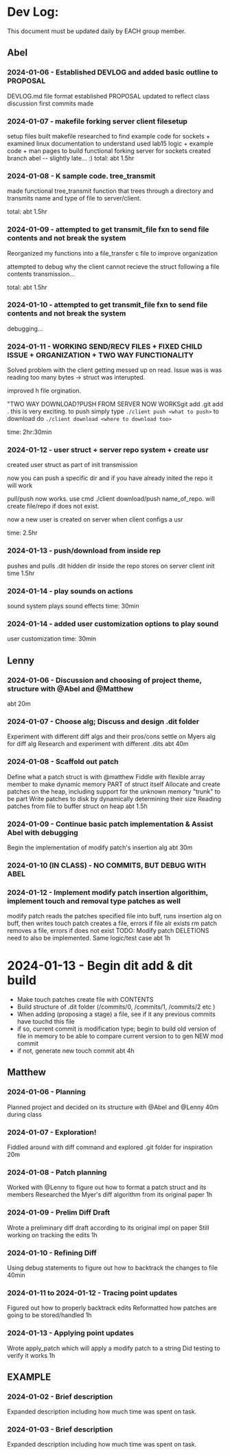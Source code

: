 # Dev Log:

This document must be updated daily by EACH group member.

## Abel

### 2024-01-06 - Established DEVLOG and added basic outline to PROPOSAL

DEVLOG.md file format established
PROPOSAL updated to reflect class discussion
first commits made

### 2024-01-07 - makefile forking server client filesetup

setup files
built makefile
researched to find example code for sockets + examined linux documentation to understand
used lab15 logic + example code + man pages to build functional forking server for sockets
created branch abel -- slightly late... :)
total: abt 1.5hr

### 2024-01-08 - K sample code. tree_transmit
made functional tree_transmit function that trees through a directory and 
transmits name and type of file to server/client.

total: abt 1.5hr


### 2024-01-09 - attempted to get transmit_file fxn to send file contents and not break the system
Reorganized my functions into a file_transfer c file to improve organization

attempted to debug why the client cannot recieve the struct following a file contents transmission...

total: abt 1.5hr

### 2024-01-10 - attempted to get transmit_file fxn to send file contents and not break the system
debugging...

### 2024-01-11 - WORKING SEND/RECV FILES + FIXED CHILD ISSUE + ORGANIZATION + TWO WAY FUNCTIONALITY
Solved problem with the client getting messed up on read. Issue was is was reading too many bytes -> struct was interupted.

improved h file orgination.

"TWO WAY DOWNLOAD?PUSH FROM SERVER NOW WORKSgit add .git add . this is very exciting. to push simply type `./client push <what to push>` to download do `./client download <where to download too>`

time: 2hr:30min

### 2024-01-12 - user struct + server repo system + create usr
created user struct as part of init transmission

now you can push a specific dir and if you have already inited the repo it will work 

pull/push now works. use cmd ./client download/push name_of_repo. will create file/repo if does not exist.

now a new user is created on server when client configs a usr

time: 2.5hr

### 2024-01-13 - push/download from inside rep
pushes and pulls .dit hidden dir inside the repo
stores on server
client init
time 1.5hr

### 2024-01-14 - play sounds on actions
sound system plays sound effects 
time: 30min

### 2024-01-14 - added user customization options to play sound
user customization
time: 30min

## Lenny

### 2024-01-06 - Discussion and choosing of project theme, structure with @Abel and @Matthew

abt 20m

### 2024-01-07 - Choose alg; Discuss and design .dit folder

Experiment with different diff algs and their pros/cons
settle on Myers alg for diff alg
Research and experiment with different .dits
abt 40m

### 2024-01-08 - Scaffold out patch

Define what a patch struct is with @matthew
Fiddle with flexible array member to make dynamic memory PART of struct itself
Allocate and create patches on the heap, including support for the unknown memory "trunk" to be part
Write patches to disk by dynamically determining their size
Reading patches from file to buffer struct on heap
abt 1.5h

### 2024-01-09 - Continue basic patch implementation & Assist Abel with debugging

Begin the implementation of modify patch's insertion alg
abt 30m

### 2024-01-10 (IN CLASS) - NO COMMITS, BUT DEBUG WITH ABEL

### 2024-01-12 - Implement modify patch insertion algorithim, implement touch and removal type patches as well

modify patch reads the patches specified file into buff, runs insertion alg on buff, then writes
touch patch creates a file, errors if file alr exists
rm patch removes a file, errors if does not exist
TODO: Modify patch DELETIONS need to also be implemented. Same logic/test case
abt 1h

# 2024-01-13 - Begin dit add & dit build
- Make touch patches create file with CONTENTS
- Build structure of .dit folder (/commits/0, /commits/1, /commits/2 etc )
- When adding (proposing a stage) a file, see if it any previous commits have touchd this file
- if so, current commit is modification type; begin to build old version of file in memory to be able to compare current version to to gen NEW mod commit
- if not, generate new touch commit
abt 4h

## Matthew

### 2024-01-06 - Planning

Planned project and decided on its structure with @Abel and @Lenny
40m during class

### 2024-01-07 - Exploration!

Fiddled around with diff command and explored .git folder for inspiration
20m

### 2024-01-08 - Patch planning

Worked with @Lenny to figure out how to format a patch struct and its members
Researched the Myer's diff algorithm from its original paper
1h

### 2024-01-09 - Prelim Diff Draft
Wrote a preliminary diff draft according to its original impl on paper
Still working on tracking the edits
1h

### 2024-01-10 - Refining Diff
Using debug statements to figure out how to backtrack the changes to file
40min

### 2024-01-11 to 2024-01-12 - Tracing point updates
Figured out how to properly backtrack edits
Reformatted how patches are going to be stored/handled
1h

### 2024-01-13 - Applying point updates
Wrote apply_patch which will apply a modify patch to a string
Did testing to verify it works
1h

## EXAMPLE

### 2024-01-02 - Brief description

Expanded description including how much time was spent on task.

### 2024-01-03 - Brief description

Expanded description including how much time was spent on task.
